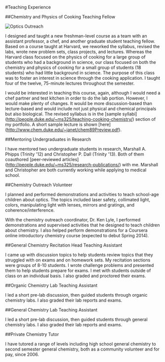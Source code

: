 #Teaching Experience

##Chemistry and Physics of Cooking Teaching Fellow

![Optics Outreach](../images/chemistry-outreach.jpg)

I designed and taught a new freshman-level course as a team with an assistant professor, a chef, and another graduate student teaching fellow. Based on a course taught at Harvard, we reworked the syllabus, revised the labs, wrote new problem sets, class projects, and lectures. Whereas the Harvard class focused on the physics of cooking for a large group of students who had a background in science, our class focused on both the chemistry and physics of cooking for a small group of students (18 students) who had little background in science. The purpose of this class was to foster an interest in science through the cooking application. I taught four of the twelve, 75-minute lectures throughout the semester. 

I would be interested in teaching this course, again, although I would need a chef partner and test kitchen in order to do the lab portion. However, I would make plenty of changes. It would be more discussion-based than lecture-based and would include not just physical and chemical principals but also biological. The revised syllabus is in the [sample syllabi] (http://people.duke.edu/~ms325/teaching-cooking-chemistry/) section of my portfolio. A short sample lecture is shown [here] (http://www.chem.duke.edu/~janet/chem89Preview.pdf).

##Mentoring Undergraduates in Research

I have mentored two undergraduate students in research, Marshall A. Phipps (Trinity '12) and Christopher P. Dall (Trinity '13).
Both of them coauthored [peer-reviewed articles] (http://people.duke.edu/~ms325/research-publications/) with me.
Marshall and Christopher are both currently working while applying to medical school.

##Chemistry Outreach Volunteer

I planned and performed demonstrations and activities to teach school-age children about optics. The topics included laser safety, collimated light, colors, manipulating light with lenses, mirrors and gratings, and coherence/interference.

With the chemistry outreach coordinator, Dr. Ken Lyle, I performed demonstrations and supervised activities that he designed to teach children about chemistry. I also helped perform demonstrations for a Coursera online introductory chemistry course (expected to debut Spring 2014). 

##General Chemistry Recitation Head Teaching Assistant

I came up with discussion topics to help students review topics that they struggled with on exams and on homework sets. My recitation sections were groups of 8-10 students. I wrote challenge problems and presented them to help students prepare for exams. I met with students outside of class on an individual basis. I also graded and proctored their exams.

##Organic Chemistry Lab Teaching Assistant

I led a short pre-lab discussion, then guided students through organic chemistry labs. I also graded their lab reports and exams.

##General Chemistry Lab Teaching Assistant

I led a short pre-lab discussion, then guided students through general chemistry labs. I also graded their lab reports and exams.

##Private Chemistry Tutor

I have tutored a range of levels including high school general chemistry to second semester general chemistry, both as a community volunteer and for pay, since 2006.
